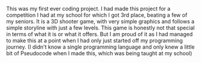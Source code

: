 This was my first ever coding project.
I had made this project for a competition I had at my school for which I got 3rd place, beating a few of my seniors.
It is a 3D shooter game, with very simple graphics and follows a simple storyline with just a few levels.
This game is honestly not that special in terms of what it is or what it offers.
But I am proud of it as I had managed to make this at a point when I had only just started off my programming journey.
(I didn't know a single programming language and only knew a little bit of Pseudocode when I made this, which was being taught at my school)

